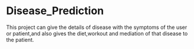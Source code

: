 # Disease_Prediction
This project can give the details of disease with the symptoms of the user or patient,and also gives the diet,workout and mediation of that disease to the patient.

